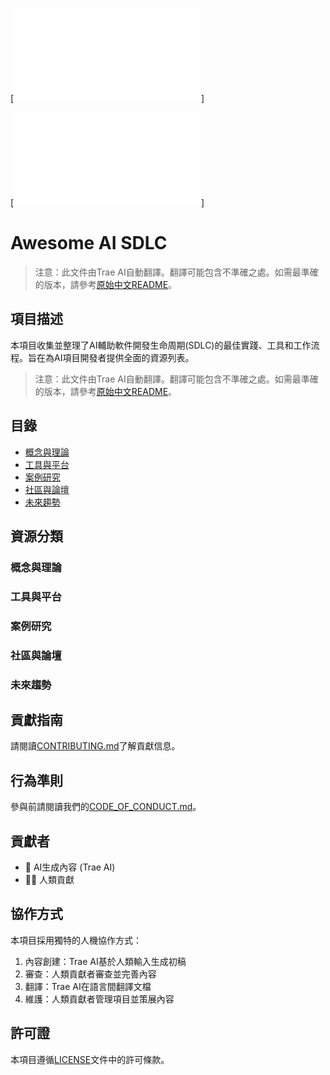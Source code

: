 [![徽章信息](../badges.md)]

[![语言选择](../links.md)]

# Awesome AI SDLC

> 注意：此文件由Trae AI自動翻譯。翻譯可能包含不準確之處。如需最準確的版本，請參考[原始中文README](../../README.md)。

## 項目描述

本項目收集並整理了AI輔助軟件開發生命周期(SDLC)的最佳實踐、工具和工作流程。旨在為AI項目開發者提供全面的資源列表。

> 注意：此文件由Trae AI自動翻譯。翻譯可能包含不準確之處。如需最準確的版本，請參考[原始中文README](../../README.md)。

## 目錄

- [概念與理論](#概念與理論)
- [工具與平台](#工具與平台)
- [案例研究](#案例研究)
- [社區與論壇](#社區與論壇)
- [未來趨勢](#未來趨勢)

## 資源分類

### 概念與理論

### 工具與平台

### 案例研究

### 社區與論壇

### 未來趨勢

## 貢獻指南

請閱讀[CONTRIBUTING.md](CONTRIBUTING.md)了解貢獻信息。

## 行為準則

參與前請閱讀我們的[CODE_OF_CONDUCT.md](CODE_OF_CONDUCT.md)。

## 貢獻者

- 🤖 AI生成內容 (Trae AI)
- 🧑‍💻 人類貢獻

## 協作方式

本項目採用獨特的人機協作方式：
1. 內容創建：Trae AI基於人類輸入生成初稿
2. 審查：人類貢獻者審查並完善內容
3. 翻譯：Trae AI在語言間翻譯文檔
4. 維護：人類貢獻者管理項目並策展內容

## 許可證

本項目遵循[LICENSE](LICENSE)文件中的許可條款。